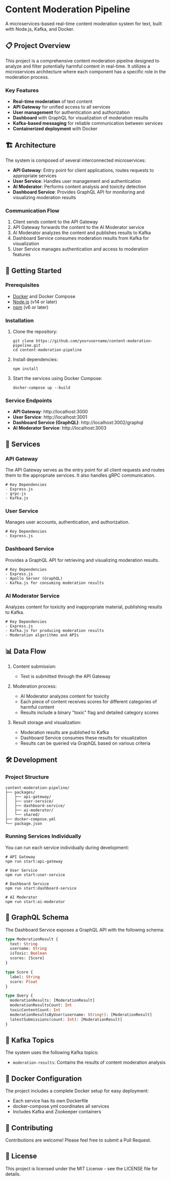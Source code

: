 # Content Moderation Pipeline

A microservices-based real-time content moderation system for text, built with Node.js, Kafka, and Docker.

## 📋 Project Overview

This project is a comprehensive content moderation pipeline designed to analyze and filter potentially harmful content in real-time. It utilizes a microservices architecture where each component has a specific role in the moderation process.

### Key Features

- **Real-time moderation** of text content
- **API Gateway** for unified access to all services
- **User management** for authentication and authorization
- **Dashboard** with GraphQL for visualization of moderation results
- **Kafka-based messaging** for reliable communication between services
- **Containerized deployment** with Docker

## 🏗️ Architecture

The system is composed of several interconnected microservices:

- **API Gateway**: Entry point for client applications, routes requests to appropriate services
- **User Service**: Handles user management and authentication
- **AI Moderator**: Performs content analysis and toxicity detection
- **Dashboard Service**: Provides GraphQL API for monitoring and visualizing moderation results

### Communication Flow

1. Client sends content to the API Gateway
2. API Gateway forwards the content to the AI Moderator service
3. AI Moderator analyzes the content and publishes results to Kafka
4. Dashboard Service consumes moderation results from Kafka for visualization
5. User Service manages authentication and access to moderation features

## 🚀 Getting Started

### Prerequisites

- [Docker](https://www.docker.com/get-started) and Docker Compose
- [Node.js](https://nodejs.org/) (v14 or later)
- [npm](https://www.npmjs.com/) (v6 or later)

### Installation

1. Clone the repository:
   ```
   git clone https://github.com/yourusername/content-moderation-pipeline.git
   cd content-moderation-pipeline
   ```

2. Install dependencies:
   ```
   npm install
   ```

3. Start the services using Docker Compose:
   ```
   docker-compose up --build
   ```

### Service Endpoints

- **API Gateway**: http://localhost:3000
- **User Service**: http://localhost:3001
- **Dashboard Service (GraphQL)**: http://localhost:3002/graphql
- **AI Moderator Service**: http://localhost:3003

## 🔧 Services

### API Gateway

The API Gateway serves as the entry point for all client requests and routes them to the appropriate services. It also handles gRPC communication.

```
# Key Dependencies
- Express.js
- grpc-js
- Kafka.js
```

### User Service

Manages user accounts, authentication, and authorization.

```
# Key Dependencies
- Express.js
```

### Dashboard Service

Provides a GraphQL API for retrieving and visualizing moderation results.

```
# Key Dependencies
- Express.js
- Apollo Server (GraphQL)
- Kafka.js for consuming moderation results
```

### AI Moderator Service

Analyzes content for toxicity and inappropriate material, publishing results to Kafka.

```
# Key Dependencies
- Express.js
- Kafka.js for producing moderation results
- Moderation algorithms and APIs
```

## 📊 Data Flow

1. Content submission:
   - Text is submitted through the API Gateway

2. Moderation process:
   - AI Moderator analyzes content for toxicity
   - Each piece of content receives scores for different categories of harmful content
   - Results include a binary "toxic" flag and detailed category scores

3. Result storage and visualization:
   - Moderation results are published to Kafka
   - Dashboard Service consumes these results for visualization
   - Results can be queried via GraphQL based on various criteria

## 🛠️ Development

### Project Structure

```
content-moderation-pipeline/
├── packages/
│   ├── api-gateway/
│   ├── user-service/
│   ├── dashboard-service/
│   ├── ai-moderator/
│   └── shared/
├── docker-compose.yml
└── package.json
```

### Running Services Individually

You can run each service individually during development:

```
# API Gateway
npm run start:api-gateway

# User Service
npm run start:user-service

# Dashboard Service
npm run start:dashboard-service

# AI Moderator
npm run start:ai-moderator
```

## 📝 GraphQL Schema

The Dashboard Service exposes a GraphQL API with the following schema:

```graphql
type ModerationResult {
  text: String
  username: String
  isToxic: Boolean
  scores: [Score]
}

type Score {
  label: String
  score: Float
}

type Query {
  moderationResults: [ModerationResult]
  moderationResultsCount: Int
  toxicContentCount: Int
  moderationResultsByUser(username: String!): [ModerationResult]
  latestSubmissions(count: Int): [ModerationResult]
}
```

## 🔌 Kafka Topics

The system uses the following Kafka topics:

- `moderation-results`: Contains the results of content moderation analysis

## 🐳 Docker Configuration

The project includes a complete Docker setup for easy deployment:

- Each service has its own Dockerfile
- docker-compose.yml coordinates all services
- Includes Kafka and Zookeeper containers

## 🤝 Contributing

Contributions are welcome! Please feel free to submit a Pull Request.

## 📄 License

This project is licensed under the MIT License - see the LICENSE file for details.
